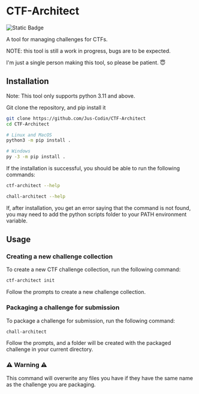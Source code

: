 # CTF-Architect

![Static Badge](https://img.shields.io/badge/python-3.11-blue)

A tool for managing challenges for CTFs.

NOTE: this tool is still a work in progress, bugs are to be expected.

I'm just a single person making this tool, so please be patient. 😇

## Installation

Note: This tool only supports python 3.11 and above.

Git clone the repository, and pip install it
  
```bash
git clone https://github.com/Jus-Codin/CTF-Architect
cd CTF-Architect

# Linux and MacOS
python3 -m pip install .

# Windows
py -3 -m pip install .
```

If the installation is successful, you should be able to run the following commands:

```bash
ctf-architect --help

chall-architect --help
```

If, after installation, you get an error saying that the command is not found, you may need to add the python scripts folder to your PATH environment variable.

## Usage

### Creating a new challenge collection
To create a new CTF challenge collection, run the following command:

```bash
ctf-architect init
```

Follow the prompts to create a new challenge collection.

### Packaging a challenge for submission
To package a challenge for submission, run the following command:

```bash
chall-architect
```

Follow the prompts, and a folder will be created with the packaged challenge in your current directory.

### ⚠️ Warning ⚠️
This command will overwrite any files you have if they have the same name as the challenge you are packaging.